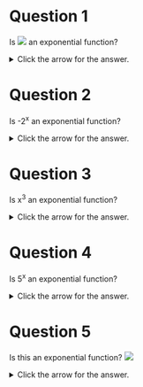 
# Question 1

Is <img src="https://render.githubusercontent.com/render/math?math=2 \cdot 5^x"> an exponential function?

<details><summary>Click the arrow for the answer.</summary>
<p>
Yes
</p>
</details>

<p>   </p>

# Question 2

Is -2<sup>x</sup> an exponential function?

<details><summary>Click the arrow for the answer.</summary>
<p>
Yes
</p>
</details>


<p>   </p>

# Question 3
Is x<sup>3</sup> an exponential function?

<details><summary>Click the arrow for the answer.</summary>

<p>
No. It is a power function.
</p>
</details>


<p>   </p>

# Question 4

Is 5<sup>x</sup> an exponential function?

<details><summary>Click the arrow for the answer.</summary>

<p>
Yes.
</p>
</details>


<p>   </p>

# Question 5

Is this an exponential function? <img src="https://render.githubusercontent.com/render/math?math=5^{\pi} = -1">

<details><summary>Click the arrow for the answer.</summary>

<p>

No. 
</p>
</details>
